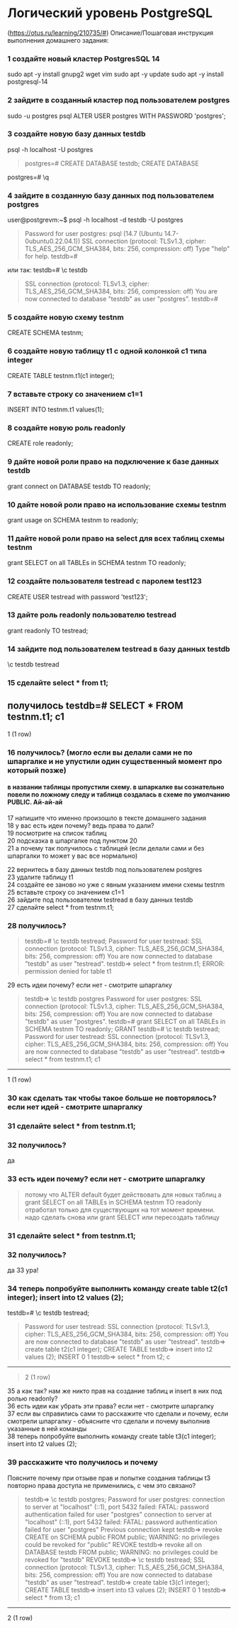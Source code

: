 # Логический уровень PostgreSQL
(https://otus.ru/learning/210735/#)
Описание/Пошаговая инструкция выполнения домашнего задания:

### 1 создайте новый кластер PostgresSQL 14  
sudo apt -y install gnupg2 wget vim
sudo apt -y update
sudo apt -y install postgresql-14
### 2 зайдите в созданный кластер под пользователем postgres  
sudo -u postgres psql
ALTER USER postgres WITH PASSWORD 'postgres';

### 3 создайте новую базу данных testdb  
psql -h localhost -U postgres
>postgres=# CREATE DATABASE testdb;
CREATE DATABASE

postgres=# \q


### 4 зайдите в созданную базу данных под пользователем postgres  
user@postgrevm:~$ psql -h localhost -d testdb -U postgres
>Password for user postgres:
psql (14.7 (Ubuntu 14.7-0ubuntu0.22.04.1))
SSL connection (protocol: TLSv1.3, cipher: TLS_AES_256_GCM_SHA384, bits: 256, compression: off)
Type "help" for help.
testdb=#

или так:
testdb=# \c testdb
>SSL connection (protocol: TLSv1.3, cipher: TLS_AES_256_GCM_SHA384, bits: 256, compression: off)
You are now connected to database "testdb" as user "postgres".
testdb=#

### 5 создайте новую схему testnm  
CREATE SCHEMA testnm;
### 6 создайте новую таблицу t1 с одной колонкой c1 типа integer  
CREATE TABLE testnm.t1(c1 integer);
### 7 вставьте строку со значением c1=1  
INSERT INTO testnm.t1 values(1);
### 8 создайте новую роль readonly  
CREATE role readonly;
### 9 дайте новой роли право на подключение к базе данных testdb  
grant connect on DATABASE testdb TO readonly;
### 10 дайте новой роли право на использование схемы testnm  
grant usage on SCHEMA testnm to readonly;
### 11 дайте новой роли право на select для всех таблиц схемы testnm  
grant SELECT on all TABLEs in SCHEMA testnm TO readonly;
### 12 создайте пользователя testread с паролем test123  
CREATE USER testread with password 'test123';
### 13 дайте роль readonly пользователю testread  
grant readonly TO testread;
### 14 зайдите под пользователем testread в базу данных testdb  
\c testdb testread
### 15 сделайте select * from t1;  
получилось
testdb=# SELECT * FROM testnm.t1;
с1
----
  1
(1 row)
### 16 получилось? (могло если вы делали сами не по шпаргалке и не упустили один существенный момент про который позже)  
#### в названии таблицы пропустили схему. в шпаркалке вы сознательно повели по ложному следу и таблицв создалась в схеме по умолчанию PUBLIC. Ай-ай-ай
>
17 напишите что именно произошло в тексте домашнего задания  
18 у вас есть идеи почему? ведь права то дали?  
19 посмотрите на список таблиц  
20 подсказка в шпаргалке под пунктом 20  
21 а почему так получилось с таблицей (если делали сами и без шпаргалки то может у вас все нормально)  

22 вернитесь в базу данных testdb под пользователем postgres  
23 удалите таблицу t1  
24 создайте ее заново но уже с явным указанием имени схемы testnm  
25 вставьте строку со значением c1=1  
26 зайдите под пользователем testread в базу данных testdb  
27 сделайте select * from testnm.t1;  
### 28 получилось?  
>testdb=# \c testdb testread;
Password for user testread:
SSL connection (protocol: TLSv1.3, cipher: TLS_AES_256_GCM_SHA384, bits: 256, compression: off)
You are now connected to database "testdb" as user "testread".
testdb=> select * from testnm.t1;
ERROR:  permission denied for table t1

29 есть идеи почему? если нет - смотрите шпаргалку  
>testdb=> \c testdb postgres
Password for user postgres:
SSL connection (protocol: TLSv1.3, cipher: TLS_AES_256_GCM_SHA384, bits: 256, compression: off)
You are now connected to database "testdb" as user "postgres".
testdb=# grant SELECT on all TABLEs in SCHEMA testnm TO readonly;
GRANT
testdb=# \c testdb testread;
Password for user testread:
SSL connection (protocol: TLSv1.3, cipher: TLS_AES_256_GCM_SHA384, bits: 256, compression: off)
You are now connected to database "testdb" as user "testread".
testdb=> select * from testnm.t1;
 c1
----
  1
(1 row)
### 30 как сделать так чтобы такое больше не повторялось? если нет идей - смотрите шпаргалку  
### 31 сделайте select * from testnm.t1;  
### 32 получилось?  
да
### 33 есть идеи почему? если нет - смотрите шпаргалку  
>потому что ALTER default будет действовать для новых таблиц а grant SELECT on all TABLEs in SCHEMA testnm TO readonly отработал только для существующих на тот момент времени. надо сделать снова или grant SELECT или пересоздать таблицу
### 31 сделайте select * from testnm.t1;  
### 32 получилось?  
да
33 ура!  


### 34 теперь попробуйте выполнить команду create table t2(c1 integer); insert into t2 values (2);  
testdb=# \c testdb testread;
>Password for user testread:
SSL connection (protocol: TLSv1.3, cipher: TLS_AES_256_GCM_SHA384, bits: 256, compression: off)
You are now connected to database "testdb" as user "testread".
testdb=> create table t2(c1 integer);
CREATE TABLE
testdb=> insert into t2 values (2);
INSERT 0 1
testdb=> select * from t2;
 c
----
>  2
(1 row)

35 а как так? нам же никто прав на создание таблиц и insert в них под ролью readonly?  
36 есть идеи как убрать эти права? если нет - смотрите шпаргалку  
37 если вы справились сами то расскажите что сделали и почему, если смотрели шпаргалку - объясните что сделали и почему выполнив указанные в ней команды  
38 теперь попробуйте выполнить команду create table t3(c1 integer); insert into t2 values (2);  
### 39 расскажите что получилось и почему
Поясните почему при отзыве прав и попытке создания таблицы t3 повторно права доступа не применились, с чем это связано?
> testdb=> \c testdb postgres;
Password for user postgres:
connection to server at "localhost" (::1), port 5432 failed: FATAL:  password authentication failed for user "postgres"
connection to server at "localhost" (::1), port 5432 failed: FATAL:  password authentication failed for user "postgres"
Previous connection kept
testdb=> revoke CREATE on SCHEMA public FROM public;
WARNING:  no privileges could be revoked for "public"
REVOKE
testdb=> revoke all on DATABASE testdb FROM public;
WARNING:  no privileges could be revoked for "testdb"
REVOKE
testdb=> \c testdb testread;
SSL connection (protocol: TLSv1.3, cipher: TLS_AES_256_GCM_SHA384, bits: 256, compression: off)
You are now connected to database "testdb" as user "testread".
testdb=> create table t3(c1 integer);
CREATE TABLE
testdb=> insert into t3 values (2);
INSERT 0 1
testdb=> select * from t3;
 c1
----
  2
(1 row)
<!--stackedit_data:
eyJoaXN0b3J5IjpbNzEzNTk3NDYxLC01ODMxNDU4NTYsMTU3NT
gyMzg4Niw0NTk1MjEzNzYsMTM5NzY5Nzk4MiwtNzgyODI0Njk3
LDExMjM1MzI5ODEsLTQ1MzY2NjMxOCwtMTE1MzY5MDQxNV19
-->